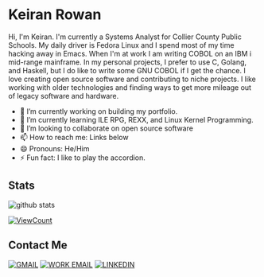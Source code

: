 # Keiran Rowan

Hi, I'm Keiran. I'm currently a Systems Analyst for Collier County Public Schools. My daily driver is Fedora Linux and I spend most of my time hacking away in Emacs. When I'm at work I am writing COBOL on an IBM i mid-range mainframe. In my personal projects, I prefer to use C, Golang, and Haskell, but I do like to write some GNU COBOL if I get the chance. I love creating open source software and contributing to niche projects. I like working with older technologies and finding ways to get more mileage out of legacy software and hardware.

- 🔭 I’m currently working on building my portfolio.
- 🌱 I’m currently learning ILE RPG, REXX, and Linux Kernel Programming.
- 👯 I’m looking to collaborate on open source software
- 📫 How to reach me: Links below
- 😄 Pronouns: He/Him
- ⚡ Fun fact: I like to play the accordion.

## Stats

![github stats](https://github-readme-stats.vercel.app/api?username=keiranrowan&show_icons=true)

[![ViewCount](https://views.whatilearened.today/views/github/keiranrowan/keiranrowan.svg?cache=remove)](#)

## Contact Me

[![GMAIL](https://img.shields.io/twitter/url?label=Personal%20Email&logo=gmail&style=social&url=http%3A%2F%2Fmailto%3Akeiranrowan%40gmail.com)](mailto:keiranrowan@gmail.com)
[![WORK EMAIL](https://img.shields.io/twitter/url?label=Work%20Email&logo=microsoftexchange&style=social&url=http%3A%2F%2Fmailto%3Arowank%40collierschools.com)](mailto:rowank@collierschools.com)
[![LINKEDIN](https://img.shields.io/twitter/url?label=LinkedIn&logo=linkedin&style=social&url=https%3A%2F%2Fwww.linkedin.com%2Fin%2Fkeiranrowan)](https://linkedin.com/in/keiranrowan)


<!--
**keiranrowan/keiranrowan** is a ✨ _special_ ✨ repository because its `README.md` (this file) appears on your GitHub profile.

Here are some ideas to get you started:

-->
